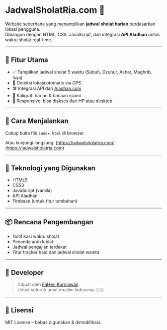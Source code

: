 # JadwalSholatRia.com 🕌

Website sederhana yang menampilkan **jadwal sholat harian** berdasarkan lokasi pengguna.  
Dibangun dengan HTML, CSS, JavaScript, dan integrasi **API Aladhan** untuk waktu sholat real-time.

---

## 📌 Fitur Utama

- ✅ Tampilkan jadwal sholat 5 waktu (Subuh, Dzuhur, Ashar, Maghrib, Isya)
- 📍 Deteksi lokasi otomatis via GPS
- 🛠️ Integrasi API dari [Aladhan.com](https://aladhan.com/prayer-times-api)
- 📆 Kaligrafi harian & bacaan islami
- 📱 Responsive: bisa diakses dari HP atau desktop

---

## 🚀 Cara Menjalankan

Cukup buka file `index.html` di browser.

Atau kunjungi langsung: [https://jadwalsholatria.com](https://jadwalsholatria.com)

---

## 🔌 Teknologi yang Digunakan

- HTML5
- CSS3
- JavaScript (vanilla)
- API Aladhan
- Firebase (untuk fitur tambahan)

---

## 📦 Rencana Pengembangan

- Notifikasi waktu sholat
- Penanda arah kiblat
- Jadwal pengajian terdekat
- Fitur tracker haid dan jadwal sholat wanita

---

## 👤 Developer

> Dibuat oleh [FaHeri Kurniawan](https://github.com/faherikurniawan-boop)  
Untuk seluruh umat muslim Indonesia 🇮🇩

---

## 📜 Lisensi

MIT License – bebas digunakan & dimodifikasi.

